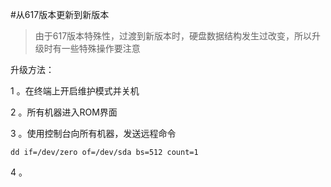 #从617版本更新到新版本

>由于617版本特殊性，过渡到新版本时，硬盘数据结构发生过改变，所以升级时有一些特殊操作要注意



升级方法：


1 。在终端上开启维护模式并关机


2 。所有机器进入ROM界面


3 。使用控制台向所有机器，发送远程命令 

`dd if=/dev/zero of=/dev/sda bs=512 count=1 `

4 。




